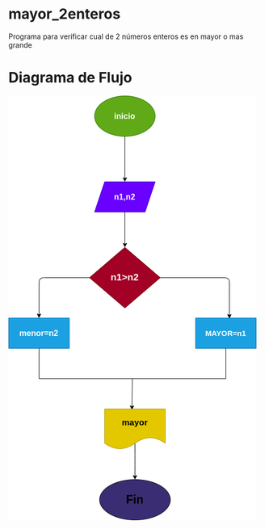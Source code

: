 # mayor_2enteros
Programa para verificar cual de 2  números enteros es en mayor o mas grande

# Diagrama de Flujo
![Diagrama de flujo](diagrama.png "Diagrama de Flujo")
